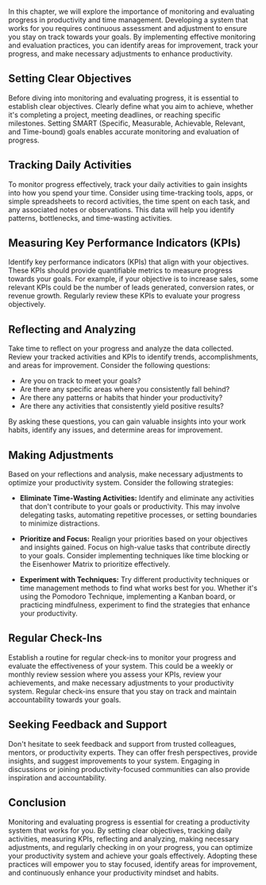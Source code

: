 
In this chapter, we will explore the importance of monitoring and evaluating progress in productivity and time management. Developing a system that works for you requires continuous assessment and adjustment to ensure you stay on track towards your goals. By implementing effective monitoring and evaluation practices, you can identify areas for improvement, track your progress, and make necessary adjustments to enhance productivity.

**Setting Clear Objectives**
----------------------------

Before diving into monitoring and evaluating progress, it is essential to establish clear objectives. Clearly define what you aim to achieve, whether it's completing a project, meeting deadlines, or reaching specific milestones. Setting SMART (Specific, Measurable, Achievable, Relevant, and Time-bound) goals enables accurate monitoring and evaluation of progress.

**Tracking Daily Activities**
-----------------------------

To monitor progress effectively, track your daily activities to gain insights into how you spend your time. Consider using time-tracking tools, apps, or simple spreadsheets to record activities, the time spent on each task, and any associated notes or observations. This data will help you identify patterns, bottlenecks, and time-wasting activities.

**Measuring Key Performance Indicators (KPIs)**
-----------------------------------------------

Identify key performance indicators (KPIs) that align with your objectives. These KPIs should provide quantifiable metrics to measure progress towards your goals. For example, if your objective is to increase sales, some relevant KPIs could be the number of leads generated, conversion rates, or revenue growth. Regularly review these KPIs to evaluate your progress objectively.

**Reflecting and Analyzing**
----------------------------

Take time to reflect on your progress and analyze the data collected. Review your tracked activities and KPIs to identify trends, accomplishments, and areas for improvement. Consider the following questions:

* Are you on track to meet your goals?
* Are there any specific areas where you consistently fall behind?
* Are there any patterns or habits that hinder your productivity?
* Are there any activities that consistently yield positive results?

By asking these questions, you can gain valuable insights into your work habits, identify any issues, and determine areas for improvement.

**Making Adjustments**
----------------------

Based on your reflections and analysis, make necessary adjustments to optimize your productivity system. Consider the following strategies:

* **Eliminate Time-Wasting Activities:** Identify and eliminate any activities that don't contribute to your goals or productivity. This may involve delegating tasks, automating repetitive processes, or setting boundaries to minimize distractions.

* **Prioritize and Focus:** Realign your priorities based on your objectives and insights gained. Focus on high-value tasks that contribute directly to your goals. Consider implementing techniques like time blocking or the Eisenhower Matrix to prioritize effectively.

* **Experiment with Techniques:** Try different productivity techniques or time management methods to find what works best for you. Whether it's using the Pomodoro Technique, implementing a Kanban board, or practicing mindfulness, experiment to find the strategies that enhance your productivity.

**Regular Check-Ins**
---------------------

Establish a routine for regular check-ins to monitor your progress and evaluate the effectiveness of your system. This could be a weekly or monthly review session where you assess your KPIs, review your achievements, and make necessary adjustments to your productivity system. Regular check-ins ensure that you stay on track and maintain accountability towards your goals.

**Seeking Feedback and Support**
--------------------------------

Don't hesitate to seek feedback and support from trusted colleagues, mentors, or productivity experts. They can offer fresh perspectives, provide insights, and suggest improvements to your system. Engaging in discussions or joining productivity-focused communities can also provide inspiration and accountability.

**Conclusion**
--------------

Monitoring and evaluating progress is essential for creating a productivity system that works for you. By setting clear objectives, tracking daily activities, measuring KPIs, reflecting and analyzing, making necessary adjustments, and regularly checking in on your progress, you can optimize your productivity system and achieve your goals effectively. Adopting these practices will empower you to stay focused, identify areas for improvement, and continuously enhance your productivity mindset and habits.
